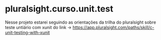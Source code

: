 # pluralsight.curso.unit.test
Nesse projeto estarei seguindo as orientações da trilha do pluralsight sobre teste untiário com xunit do link -> https://app.pluralsight.com/paths/skill/c-unit-testing-with-xunit 
